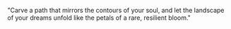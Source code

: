 "Carve a path that mirrors the contours of your soul, and let the landscape of your dreams unfold like the petals of a rare, resilient bloom."
